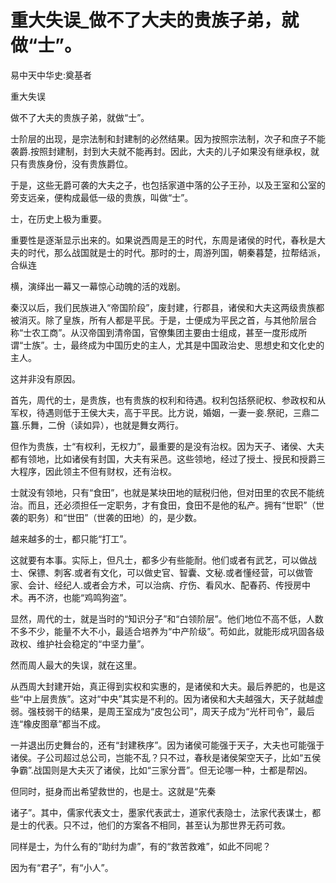 # 重大失误_做不了大夫的贵族子弟，就做“士”。

易中天中华史:奠基者

重大失误

做不了大夫的贵族子弟，就做“士”。

士阶层的出现，是宗法制和封建制的必然结果。因为按照宗法制，次子和庶子不能袭爵.按照封建制，封到大夫就不能再封。因此，大夫的儿子如果没有继承权，就只有贵族身份，没有贵族爵位。

于是，这些无爵可袭的大夫之子，也包括家道中落的公子王孙，以及王室和公室的旁支远亲，便构成最低一级的贵族，叫做“士”。

士，在历史上极为重要。

重要性是逐渐显示出来的。如果说西周是王的时代，东周是诸侯的时代，春秋是大夫的时代，那么战国就是士的时代。那时的士，周游列国，朝秦暮楚，拉帮结派，合纵连

横，演绎出一幕又一幕惊心动魄的活的戏剧。

秦汉以后，我们民族进入“帝国阶段”，废封建，行郡县，诸侯和大夫这两级贵族都被消灭。除了皇族，所有人都是平民。于是，士便成为平民之首，与其他阶层合称“士农工商”。从汉帝国到清帝国，官僚集团主要由士组成，甚至一度形成所谓“士族”。士，最终成为中国历史的主人，尤其是中国政治史、思想史和文化史的主人。

这并非没有原因。

首先，周代的士，是贵族，也有贵族的权利和待遇。权利包括祭祀权、参政权和从军权，待遇则低于王侯大夫，高于平民。比方说，婚姻，一妻一妾.祭祀，三鼎二簋.乐舞，二佾（读如异），也就是舞女两行。

但作为贵族，士“有权利，无权力”，最重要的是没有治权。因为天子、诸侯、大夫都有领地，比如诸侯有封国，大夫有采邑。这些领地，经过了授土、授民和授爵三大程序，因此领主不但有财权，还有治权。

士就没有领地，只有“食田”，也就是某块田地的赋税归他，但对田里的农民不能统治。而且，还必须担任一定职务，才有食田，食田不是他的私产。拥有“世职”（世袭的职务）和“世田”（世袭的田地）的，是少数。

越来越多的士，都只能“打工”。

这就要有本事。实际上，但凡士，都多少有些能耐。他们或者有武艺，可以做战士、保镖、刺客.或者有文化，可以做史官、智囊、文秘.或者懂经营，可以做管家、会计、经纪人.或者会方术，可以治病、疗伤、看风水、配春药、传授房中术。再不济，也能“鸡鸣狗盗”。

显然，周代的士，就是当时的“知识分子”和“白领阶层”。他们地位不高不低，人数不多不少，能量不大不小，最适合培养为“中产阶级”。苟如此，就能形成巩固各级政权、维护社会稳定的“中坚力量”。

然而周人最大的失误，就在这里。

从西周大封建开始，真正得到实权和实惠的，是诸侯和大夫。最后养肥的，也是这些“中上层贵族”。这对“中央”其实是不利的。因为诸侯和大夫越强大，天子就越虚弱。强枝弱干的结果，是周王室成为“皮包公司”，周天子成为“光杆司令”，最后连“橡皮图章”都当不成。

一并退出历史舞台的，还有“封建秩序”。因为诸侯可能强于天子，大夫也可能强于诸侯。子公司超过总公司，岂能不乱？只不过，春秋是诸侯架空天子，比如“五侯争霸”.战国则是大夫灭了诸侯，比如“三家分晋”。但无论哪一种，士都是帮凶。

但同时，挺身而出希望救世的，也是士。这就是“先秦

诸子”。其中，儒家代表文士，墨家代表武士，道家代表隐士，法家代表谋士，都是士的代表。只不过，他们的方案各不相同，甚至认为那世界无药可救。

同样是士，为什么有的“助纣为虐”，有的“救苦救难”，如此不同呢？

因为有“君子”，有“小人”。